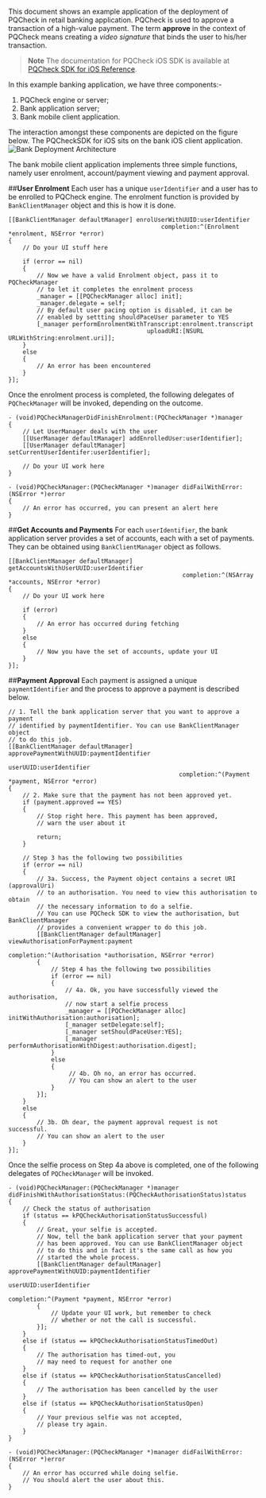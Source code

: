 This document shows an example application of the deployment of PQCheck in retail banking application. PQCheck is used to approve  a transaction of a high-value payment. The term **approve** in the context of PQCheck means creating a *video signature* that binds the user to his/her transaction. 

>**Note** The documentation for PQCheck iOS SDK is available at [PQCheck SDK for iOS Reference](../../SDK/html/index.html).

In this example banking application, we have three components:-

1. PQCheck engine or server;
2. Bank application server;
3. Bank mobile client application.

The interaction amongst these components are depicted on the figure below. The PQCheckSDK for iOS sits on the bank iOS client application.
![Bank Deployment Architecture](https://post-quantum.com/assets/images/pqcheck/architecture.png "Bank Deployment Architecture")

The bank mobile client application implements three simple functions, namely user enrolment, account/payment viewing and payment approval.

##**User Enrolment**
Each user has a unique `userIdentifier` and a user has to be enrolled to PQCheck engine. The enrolment function is provided by `BankClientManager` object and this is how it is done.

    [[BankClientManager defaultManager] enrolUserWithUUID:userIdentifier 
                                               completion:^(Enrolment *enrolment, NSError *error) 
    {
        // Do your UI stuff here

        if (error == nil)
        {
            // Now we have a valid Enrolment object, pass it to PQCheckManager 
            // to let it completes the enrolment process
            _manager = [[PQCheckManager alloc] init];
            _manager.delegate = self;
            // By default user pacing option is disabled, it can be
            // enabled by settting shouldPaceUser parameter to YES
            [_manager performEnrolmentWithTranscript:enrolment.transcript 
                                           uploadURI:[NSURL URLWithString:enrolment.uri]];
        }
        else
        {
            // An error has been encountered
        }
    }];

Once the enrolment process is completed, the following delegates of `PQCheckManager` will be invoked, depending on the outcome.

    - (void)PQCheckManagerDidFinishEnrolment:(PQCheckManager *)manager
    {
        // Let UserManager deals with the user
        [[UserManager defaultManager] addEnrolledUser:userIdentifier];
        [[UserManager defaultManager] setCurrentUserIdentifer:userIdentifier];

        // Do your UI work here
    }

    - (void)PQCheckManager:(PQCheckManager *)manager didFailWithError:(NSError *)error
    {
        // An error has occurred, you can present an alert here
    }


##**Get Accounts and Payments**
For each `userIdentifier`, the bank application server provides a set of accounts, each with a set of payments. They can be obtained using `BankClientManager` object as follows.

    [[BankClientManager defaultManager] getAccountsWithUserUUID:userIdentifier 
                                                     completion:^(NSArray *accounts, NSError *error) 
    {
        // Do your UI work here

        if (error)
        {
            // An error has occurred during fetching
        }
        else
        {
            // Now you have the set of accounts, update your UI
        }
    }];

##**Payment Approval**
Each payment is assigned a unique `paymentIdentifier` and the process to approve a payment is described below.

    // 1. Tell the bank application server that you want to approve a payment 
    // identified by paymentIdentifier. You can use BankClientManager object 
    // to do this job.
    [[BankClientManager defaultManager] approvePaymentWithUUID:paymentIdentifier 
                                                      userUUID:userIdentifier 
                                                    completion:^(Payment *payment, NSError *error) 
    {
        // 2. Make sure that the payment has not been approved yet.
        if (payment.approved == YES)
        {
            // Stop right here. This payment has been approved, 
            // warn the user about it

            return;
        }

        // Step 3 has the following two possibilities
        if (error == nil)
        {
            // 3a. Success, the Payment object contains a secret URI (approvalUri) 
            // to an authorisation. You need to view this authorisation to obtain 
            // the necessary information to do a selfie.
            // You can use PQCheck SDK to view the authorisation, but BankClientManager 
            // provides a convenient wrapper to do this job.
            [[BankClientManager defaultManager] viewAuthorisationForPayment:payment 
                                                                 completion:^(Authorisation *authorisation, NSError *error) 
            {
                // Step 4 has the following two possibilities
                if (error == nil)
                {
                    // 4a. Ok, you have successfully viewed the authorisation, 
                    // now start a selfie process
                    _manager = [[PQCheckManager alloc] initWithAuthorisation:authorisation];
                    [_manager setDelegate:self];
                    [_manager setShouldPaceUser:YES];
                    [_manager performAuthorisationWithDigest:authorisation.digest];
                }
                else
                {
                     // 4b. Oh no, an error has occurred. 
                     // You can show an alert to the user
                }
            }];
        }
        else
        {
            // 3b. Oh dear, the payment approval request is not successful. 
            // You can show an alert to the user 
        }
    }];

Once the selfie process on Step 4a above is completed, one of the following delegates of `PQCheckManager` will be invoked.

    - (void)PQCheckManager:(PQCheckManager *)manager didFinishWithAuthorisationStatus:(PQCheckAuthorisationStatus)status
    {
        // Check the status of authorisation
        if (status == kPQCheckAuthorisationStatusSuccessful)
        {
            // Great, your selfie is accepted.
            // Now, tell the bank application server that your payment 
            // has been approved. You can use BankClientManager object 
            // to do this and in fact it's the same call as how you 
            // started the whole process.
            [[BankClientManager defaultManager] approvePaymentWithUUID:paymentIdentifier 
                                                              userUUID:userIdentifier 
                                                            completion:^(Payment *payment, NSError *error) 
            {
                // Update your UI work, but remember to check 
                // whether or not the call is successful.
            }];
        }
        else if (status == kPQCheckAuthorisationStatusTimedOut)
        {
            // The authorisation has timed-out, you
            // may need to request for another one
        }
        else if (status == kPQCheckAuthorisationStatusCancelled)
        {
            // The authorisation has been cancelled by the user
        }
        else if (status == kPQCheckAuthorisationStatusOpen)
        {
            // Your previous selfie was not accepted,
            // please try again.
        }
    }

    - (void)PQCheckManager:(PQCheckManager *)manager didFailWithError:(NSError *)error
    {
        // An error has occurred while doing selfie.
        // You should alert the user about this.
    }


